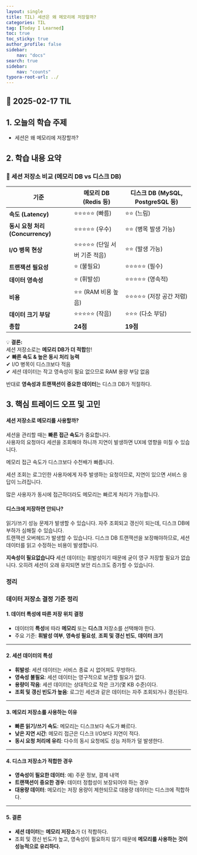 ```yaml
---
layout: single
title: TIL) 세션은 왜 메모리에 저장할까?
categories: TIL
tag: [Today I Learned]
toc: true
toc_sticky: true
author_profile: false
sidebar:
    nav: "docs"
search: true
sidebar:
    nav: "counts"
typora-root-url: ../
---
```


## 📌 2025-02-17 TIL

## 1. 오늘의 학습 주제
- 세션은 왜 메모리에 저장할까?

## 2. 학습 내용 요약
### 📌 세션 저장소 비교 (메모리 DB vs 디스크 DB)

| 기준                             | 메모리 DB (Redis 등)        | 디스크 DB (MySQL, PostgreSQL 등) |
| -------------------------------- | --------------------------- | -------------------------------- |
| **속도 (Latency)**               | ⭐⭐⭐⭐⭐ (빠름)                | ⭐⭐ (느림)                        |
| **동시 요청 처리 (Concurrency)** | ⭐⭐⭐⭐⭐ (우수)                | ⭐⭐ (병목 발생 가능)              |
| **I/O 병목 현상**                | ⭐⭐⭐⭐⭐ (단일 서버 기준 적음) | ⭐⭐ (발생 가능)                   |
| **트랜잭션 필요성**              | ⭐ (불필요)                  | ⭐⭐⭐⭐⭐ (필수)                     |
| **데이터 영속성**                | ⭐ (휘발성)                  | ⭐⭐⭐⭐⭐ (영속적)                   |
| **비용**                         | ⭐⭐ (RAM 비용 높음)          | ⭐⭐⭐⭐⭐ (저장 공간 저렴)           |
| **데이터 크기 부담**             | ⭐⭐⭐⭐⭐ (작음)                | ⭐⭐⭐ (다소 부담)                  |
| **총합**                         | **24점**                    | **19점**                         |

💡 **결론:**  
세션 저장소로는 **메모리 DB가 더 적합**함!  
✔ **빠른 속도 & 높은 동시 처리 능력**  
✔ I/O 병목이 디스크보다 적음  
✔ 세션 데이터는 작고 영속성이 필요 없으므로 RAM 용량 부담 없음  

 반대로 **영속성과 트랜잭션이 중요한 데이터**는 디스크 DB가 적절하다.

## 3. 핵심 트레이드 오프 및 고민

#### **세션 저장소로 메모리를 사용할까?**

세션을 관리할 때는 **빠른 접근 속도**가 중요합니다.  
사용자의 요청마다 세션을 조회해야 하니까 지연이 발생하면 UX에 영향을 미칠 수 있습니다.

메모리 접근 속도가 디스크보다 수천배가 빠릅니다.

세션 조회는 로그인한 사용자에게 자주 발생하는 요청이므로, 지연이 있으면 서비스 응답이 느려집니다.

많은 사용자가 동시에 접근하더라도 메모리는 빠르게 처리가 가능합니다.

#### 디스크에 저장하면 안되나?

읽기/쓰기 성능 문제가 발생할 수 있습니다. 자주 조회되고 갱신이 되는데, 디스크 DB에 부하가 심해질 수 있습니다.  
트랜잭션 오버헤드가 발생할 수 있습니다. 디스크 DB 트랜잭션을 보장해야하므로, 세션 데이터를 읽고 수정하는 비용이 발생합니다.

**지속성이 필요없습니다** 세션 데이터는 휘발성이기 때문에 굳이 영구 저장할 필요가 없습니다. 오히려 세션이 오래 유지되면 보안 리스크도 증가할 수 있습니다.

### 정리

### 데이터 저장소 결정 기준 정리

#### 1. 데이터 특성에 따른 저장 위치 결정
- 데이터의 **특성**에 따라 **메모리** 또는 **디스크** 저장소를 선택해야 한다.
- 주요 기준: **휘발성 여부**, **영속성 필요성**, **조회 및 갱신 빈도**, **데이터 크기**

---

#### 2. 세션 데이터의 특성
- **휘발성**: 세션 데이터는 서비스 종료 시 없어져도 무방하다.
- **영속성 불필요**: 세션 데이터는 영구적으로 보관할 필요가 없다.
- **용량이 작음**: 세션 데이터는 상대적으로 작은 크기(몇 KB 수준)이다.
- **조회 및 갱신 빈도가 높음**: 로그인 세션과 같은 데이터는 자주 조회되거나 갱신된다.

---

#### 3. 메모리 저장소를 사용하는 이유
- **빠른 읽기/쓰기 속도**: 메모리는 디스크보다 속도가 빠르다.
- **낮은 지연 시간**: 메모리 접근은 디스크 I/O보다 지연이 적다.
- **동시 요청 처리에 유리**: 다수의 동시 요청에도 성능 저하가 덜 발생한다.

---

#### 4. 디스크 저장소가 적합한 경우
- **영속성이 필요한 데이터**: 예) 주문 정보, 결제 내역
- **트랜잭션이 중요한 경우**: 데이터 정합성이 보장되어야 하는 경우
- **대용량 데이터**: 메모리는 저장 용량이 제한되므로 대용량 데이터는 디스크에 적합하다.

---

#### 5. 결론
- **세션 데이터**는 **메모리 저장소**가 더 적합하다.
- 조회 및 갱신 빈도가 높고, 영속성이 필요하지 않기 때문에 **메모리를 사용하는 것이 성능적으로 유리하다.**
